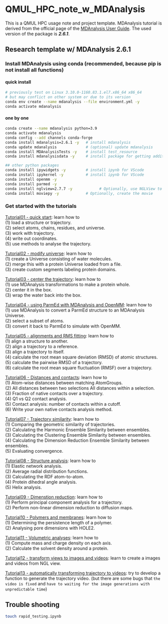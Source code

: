 # QMUL_HPC_note_w_MDAnalysis
This is a QMUL HPC usage note and project template.
MDAnalysis tutorial is derived from the official page of the [MDAnalysis User Guide](https://userguide.mdanalysis.org/stable/index.html). The used version of the package is ***2.6.1***.

## Research template w/ MDAnalysis 2.6.1

### Install MDAnalysis using conda (recommended, because pip is not install all functions)
#### quick install 
```bash
# previously test on Linux 3.10.0-1160.83.1.el7.x86_64 x86_64
# but may conflict on other system or due to its version
conda env create --name mdanalysis --file environment.yml -y
conda activate mdanalysis
```

#### one by one
```bash
conda create --name mdanalysis python=3.9
conda activate mdanalysis
conda config --add channels conda-forge
conda install mdanalysis=2.6.1 -y   # install mdanalysis
conda update mdanalysis             # (optional) update mdanalysis 
conda install MDAnalysisTests -y    # install test_resource
conda install mdanalysisdata -y     # install package for getting additional dataset

## other python packages
conda install ipywidgets -y         # install ipynb for VScode
conda install ipykernel -y          # install ipynb for VScode
conda install openmm -y
conda install parmed -y
conda install nglview=2.7.7 -y            # Optionally, use NGLView to interactively view your trajectory
conda install moviepy -y            # Optionally, create the movie
```

### Get started with the tutorials
[Tutorial01 - quick start](./Tutorial_notebook/Tutorial01_quickstart.ipynb): learn how to  
(1) load a structure or trajectory.  
(2) select atoms, chains, residues, and universe.  
(3) work with trajectory.  
(4) write out coordinates.  
(5) use methods to analyse the trajectory.  

[Tutorial02 - modify universe](./Tutorial_notebook/Tutorial02_modifyuniverse.ipynb): learn how to  
(1) create a Universe consisting of water molecules.  
(2) merge this with a protein Universe loaded from a file.  
(3) create custom segments labeling protein domains.  

[Tutorial03 - center the trajectory](./Tutorial_notebook/Tutorial03_centeringTraj.ipynb): learn how to  
(1) use MDAnalysis transformations to make a protein whole.  
(2) center it in the box.  
(3) wrap the water back into the box.

[Tutorial04 - using ParmEd with MDAnalysis and OpenMM](./Tutorial_notebook/Tutorial04_ParmEdsimu.ipynb): learn how to   
(1) use MDAnalysis to convert a ParmEd structure to an MDAnalysis Universe.  
(2) select a subset of atoms.   
(3) convert it back to ParmEd to simulate with OpenMM.  

[Tutorial05 - alignments and RMS fitting](./Tutorial_notebook/Tutorial05_alignRMSfit.ipynb): learn how to   
(1) align a structure to another.  
(2) align a trajectory to a reference.  
(3) align a trajectory to itself.  
(4) calculate the root mean square deviation (RMSD) of atomic structures.  
(5) calculate the pairwise RMSD of a trajectory.  
(6) calculate the root mean square fluctuation (RMSF) over a trajectory.  

[Tutorial06 - Distances and contacts](./Tutorial_notebook/Tutorial06_dist_contacts.ipynb): learn how to   
(1) Atom-wise distances between matching AtomGroups.  
(2) All distances between two selections
All distances within a selection.  
(3) Fraction of native contacts over a trajectory.  
(4) Q1 vs Q2 contact analysis.  
(5) Contact analysis: number of contacts within a cutoff.  
(6) Write your own native contacts analysis method.  

[Tutorial07 - Trajectory similarity](./Tutorial_notebook/Tutorial07_TrajSimilar.ipynb): learn how to  
(1) Comparing the geometric similarity of trajectories.  
(2) Calculating the Harmonic Ensemble Similarity between ensembles.  
(3) Calculating the Clustering Ensemble Similarity between ensembles.  
(4) Calculating the Dimension Reduction Ensemble Similarity between ensembles.  
(5) Evaluating convergence.  

[Tutorial08 - Structure analysis](./Tutorial_notebook/Tutorial08_StructureAnaly.ipynb): learn how to  
(1) Elastic network analysis.  
(2) Average radial distribution functions.  
(3) Calculating the RDF atom-to-atom.  
(4) Protein dihedral angle analysis.  
(5) Helix analysis.  

[Tutorial09 - Dimenstion reduction](./Tutorial_notebook/Tutorial09_dimReduce.ipynb): learn how to  
(1) Perform principal component analysis for a trajectory.  
(2) Perform non-linear dimension reduction to diffusion maps.  

[Tutorial10 - Polymers and membranes](./Tutorial_notebook/Tutorial10_polymer_member.ipynb): learn how to  
(1) Determining the persistence length of a polymer.  
(2) Analysing pore dimensions with HOLE2.  

[Tutorial11 - Volumetric analyses](./Tutorial_notebook/Tutorial10_polymer_member.ipynb): learn how to   
(1) Compute mass and charge density on each axis.  
(2) Calculate the solvent density around a protein.  

[Tutorial12 - transform views to images and videos](./Tutorial_notebook/Tutorial12_nglview_video.ipynb): learn to create a images and videos from NGL view.

[Tutorial13 - automatically transforming trajectory to videos](./Tutorial_notebook/Tutorial13_nglview_video_func.ipynb): try to develop a function to generate the trajectory video. (but there are some bugs that `the video is fixed` and `have to waiting for the image generations with unpredictable time`)





## Trouble shooting
```bash
touch rapid_testing.ipynb
```
